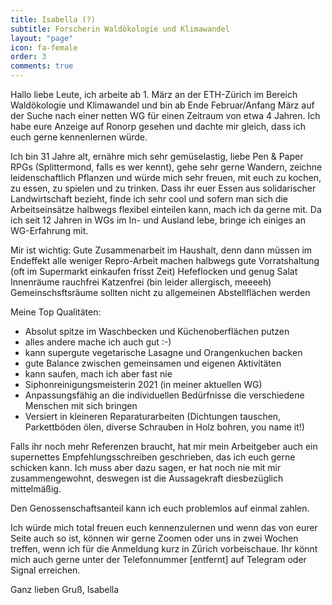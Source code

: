 ```yaml
---
title: Isabella (?)
subtitle: Forscherin Waldökologie und Klimawandel
layout: "page"
icon: fa-female
order: 3
comments: true
---
```


Hallo liebe Leute,
ich arbeite ab 1. März an der ETH-Zürich im Bereich Waldökologie und Klimawandel und bin ab Ende Februar/Anfang März auf der Suche nach einer netten WG für einen Zeitraum von etwa 4 Jahren. Ich habe eure Anzeige auf Ronorp gesehen und dachte mir gleich, dass ich euch gerne kennenlernen würde.

Ich bin 31 Jahre alt, ernähre mich sehr gemüselastig, liebe Pen & Paper RPGs (Splittermond, falls es wer kennt), gehe sehr gerne Wandern, zeichne leidenschaftlich Pflanzen und würde mich sehr freuen, mit euch zu kochen, zu essen, zu spielen und zu trinken. Dass ihr euer Essen aus solidarischer Landwirtschaft bezieht, finde ich sehr cool und sofern man sich die Arbeitseinsätze halbwegs flexibel einteilen kann, mach ich da gerne mit. Da ich seit 12 Jahren in WGs im In- und Ausland lebe, bringe ich einiges an WG-Erfahrung mit.

Mir ist wichtig:
Gute Zusammenarbeit im Haushalt, denn dann müssen im Endeffekt alle weniger Repro-Arbeit machen
halbwegs gute Vorratshaltung (oft im Supermarkt einkaufen frisst Zeit)
Hefeflocken und genug Salat
Innenräume rauchfrei
Katzenfrei (bin leider allergisch, meeeeh)
Gemeinschsftsräume sollten nicht zu allgemeinen Abstellflächen werden

Meine Top Qualitäten:
- Absolut spitze im Waschbecken und Küchenoberflächen putzen
- alles andere mache ich auch gut :-)
- kann supergute vegetarische Lasagne und Orangenkuchen backen
- gute Balance zwischen gemeinsamen und eigenen Aktivitäten
- kann saufen, mach ich aber fast nie
- Siphonreinigungsmeisterin 2021 (in meiner aktuellen WG)
- Anpassungsfähig an die individuellen Bedürfnisse die verschiedene Menschen mit sich bringen
- Versiert in kleineren Reparaturarbeiten (Dichtungen tauschen, Parkettböden ölen, diverse Schrauben in Holz bohren, you name it!)

Falls ihr noch mehr Referenzen braucht, hat mir mein Arbeitgeber auch ein supernettes Empfehlungsschreiben geschrieben, das ich euch  gerne schicken kann. Ich muss aber dazu sagen, er hat noch nie mit mir zusammengewohnt, deswegen ist die Aussagekraft diesbezüglich mittelmäßig.

Den Genossenschaftsanteil kann ich euch problemlos auf einmal zahlen.

Ich würde mich total freuen euch kennenzulernen und wenn das von eurer Seite auch so ist, können wir gerne Zoomen oder uns in zwei Wochen treffen, wenn ich für die Anmeldung kurz in Zürich vorbeischaue. Ihr könnt mich auch gerne unter der Telefonnummer [entfernt] auf Telegram oder Signal erreichen.

Ganz lieben Gruß,
Isabella